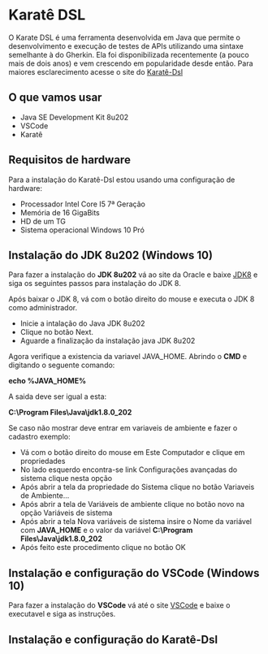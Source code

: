 # Karatê DSL
O Karate DSL é uma ferramenta desenvolvida em Java que permite o desenvolvimento e execução de testes de APIs utilizando uma sintaxe semelhante à do Gherkin. Ela foi disponibilizada recentemente (a pouco mais de dois anos) e vem crescendo em popularidade desde então. Para maiores esclarecimento acesse o site do [Karatê-Dsl](https://github.com/karatelabs/karate)

## O que vamos usar

* Java SE Development Kit 8u202
* VSCode
* Karatê

## Requisitos de hardware

Para a instalação do Karatê-Dsl estou usando uma configuração de hardware:

* Processador Intel Core I5 7ª Geração
* Memória de 16 GigaBits
* HD de um TG
* Sistema operacional Windows 10 Pró

## Instalação do JDK 8u202 (Windows 10)

Para fazer a instalação do **JDK 8u202** vá ao site da Oracle e baixe [JDK8](https://www.oracle.com/java/technologies/downloads/) e siga os seguintes passos para instalação do JDK 8.

Após baixar o JDK 8, vá com o botão direito do mouse e executa o JDK 8 como administrador.

* Inicie a intalação do Java JDK 8u202
* Clique no botão Next.
* Aguarde a finalização da instalação java JDK 8u202

Agora verifique a existencia da variavel JAVA_HOME. Abrindo o **CMD** e digitando o seguente comando:

**echo %JAVA_HOME%**

A saida deve ser igual a esta:

**C:\Program Files\Java\jdk1.8.0_202**

Se caso não mostrar deve entrar em variaveis de ambiente e fazer o cadastro exemplo:

* Vá com o botão direito do mouse em Este Computador e clique em propriedades
* No lado esquerdo encontra-se link Configurações avançadas do sistema clique nesta opção
* Após abrir a tela da propriedade do Sistema clique no botão Variaveis de Ambiente...
* Após abrir a tela de Variáveis de ambiente clique no botão novo na opção Variáveis de sistema
* Após abrir a tela Nova variáveis de sistema insire o Nome da variável com **JAVA_HOME** e o valor da variável **C:\Program Files\Java\jdk1.8.0_202**
* Após feito este procedimento clique no botão OK



## Instalação e configuração do VSCode (Windows 10)

Para fazer a instalação do **VSCode** vá até o site [VSCode](https://code.visualstudio.com/) e baixe o executavel e siga as instruções.   


## Instalação e configuração do Karatê-Dsl
